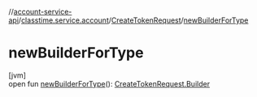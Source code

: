 //[account-service-api](../../../index.md)/[classtime.service.account](../index.md)/[CreateTokenRequest](index.md)/[newBuilderForType](new-builder-for-type.md)

# newBuilderForType

[jvm]\
open fun [newBuilderForType](new-builder-for-type.md)(): [CreateTokenRequest.Builder](-builder/index.md)
